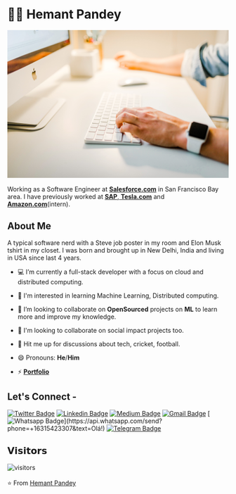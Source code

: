 # :man_technologist: Hemant Pandey

![](https://github.com/hemantpandey17/hemantpandey17/blob/master/austin-distel-Imc-IoZDMXc-unsplash%20(1).jpg)

Working as a Software Engineer at <a href="https://www.salesforce.com/"> <b>Salesforce.com</b></a> in San Francisco Bay area. I have previously worked at <a href="https://www.sap.com/"> <b>SAP</b></a>,<a href="https://www.tesla.com/"> <b>Tesla.com</b></a> and <a href="https://http://www.amazon.com/"> <b>Amazon.com</b></a>(intern).

## About Me

A typical software nerd with a Steve job poster in my room and Elon Musk tshirt in my closet. I was born and brought up in New Delhi, India and living in USA since last 4 years.

- 💻 I’m currently a full-stack developer with a focus on cloud and distributed computing.

- 🌱 I'm interested in learning Machine Learning, Distributed computing.

- 🔭 I’m looking to collaborate on **OpenSourced** projects on **ML** to learn more and improve my knowledge.

- 👯 I'm looking to collaborate on social impact projects too.

- 💬 Hit me up for discussions about tech, cricket, football.

- 😄 Pronouns: **He**/**Him**

- ⚡ <a href="https://hemantpandey17.github.io"> <b>Portfolio</b></a>

## Let's Connect -

[![Twitter Badge](https://img.shields.io/badge/-@hemant_pandey17-1ca0f1?style=flat-square&labelColor=1ca0f1&logo=twitter&logoColor=white&link=https://twitter.com/hemant_pandey17)](https://twitter.com/hemant_pandey17) 
[![Linkedin Badge](https://img.shields.io/badge/-hemant-pandey-blue?style=flat-square&logo=Linkedin&logoColor=white&link=https://www.linkedin.com/in/hemant-pandey/)](https://www.linkedin.com/in/hemant-pandey)
[![Medium Badge](https://img.shields.io/badge/-@hemantpandey17-03a57a?style=flat-square&labelColor=000000&logo=Medium&link=https://medium.com/@hemantpandey17)](https://medium.com/@hemantpandey17)
[![Gmail Badge](https://img.shields.io/badge/-hemant.pandey17@gmail.com-c14438?style=flat-square&logo=Gmail&logoColor=white&link=mailto:hemant.pandey17@gmail.com)](mailto:ahemant.pandey17@gmail.com)
[![Whatsapp Badge](https://img.shields.io/badge/-Whatsapp-4CA143?style=flat-square&labelColor=4CA143&logo=whatsapp&logoColor=white&link=https://api.whatsapp.com/send?phone=+16315423307&text=Olá!)](https://api.whatsapp.com/send?phone=+16315423307&text=Olá!)
[![Telegram Badge](https://img.shields.io/badge/-hemantpandey17-1ca0f1?style=flat-square&labelColor=1ca0f1&logo=telegram&logoColor=white&link=https://t.me/hemantpandey17)](https://t.me/hemantpandey17)

## 𝗩𝗶𝘀𝗶𝘁𝗼𝗿𝘀

![visitors](https://visitor-badge.glitch.me/badge?page_id=hemantpandey17.hemantpandey17)
<br><br>
⭐ From [Hemant Pandey](https://github.com/hemantpandey17)
